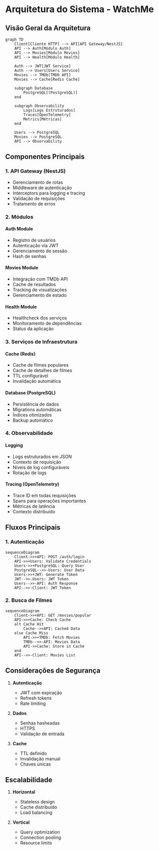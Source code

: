 # Arquitetura do Sistema - WatchMe

## Visão Geral da Arquitetura

```mermaid
graph TD
    Client[Cliente HTTP] --> API[API Gateway/NestJS]
    API --> Auth[Módulo Auth]
    API --> Movies[Módulo Movies]
    API --> Health[Módulo Health]
    
    Auth --> JWT[JWT Service]
    Auth --> Users[Users Service]
    Movies --> TMDb[TMDb API]
    Movies --> Cache[Redis Cache]
    
    subgraph Database
        PostgreSQL[(PostgreSQL)]
    end
    
    subgraph Observability
        Logs[Logs Estruturados]
        Traces[OpenTelemetry]
        Metrics[Métricas]
    end
    
    Users --> PostgreSQL
    Movies --> PostgreSQL
    API --> Observability
```

## Componentes Principais

### 1. API Gateway (NestJS)
- Gerenciamento de rotas
- Middleware de autenticação
- Interceptors para logging e tracing
- Validação de requisições
- Tratamento de erros

### 2. Módulos

#### Auth Module
- Registro de usuários
- Autenticação via JWT
- Gerenciamento de sessão
- Hash de senhas

#### Movies Module
- Integração com TMDb API
- Cache de resultados
- Tracking de visualizações
- Gerenciamento de estado

#### Health Module
- Healthcheck dos serviços
- Monitoramento de dependências
- Status da aplicação

### 3. Serviços de Infraestrutura

#### Cache (Redis)
- Cache de filmes populares
- Cache de detalhes de filmes
- TTL configurável
- Invalidação automática

#### Database (PostgreSQL)
- Persistência de dados
- Migrations automáticas
- Índices otimizados
- Backup automático

### 4. Observabilidade

#### Logging
- Logs estruturados em JSON
- Contexto de requisição
- Níveis de log configuráveis
- Rotação de logs

#### Tracing (OpenTelemetry)
- Trace ID em todas requisições
- Spans para operações importantes
- Métricas de latência
- Contexto distribuído

## Fluxos Principais

### 1. Autenticação
```mermaid
sequenceDiagram
    Client->>+API: POST /auth/login
    API->>+Users: Validate Credentials
    Users->>+PostgreSQL: Query User
    PostgreSQL-->>-Users: User Data
    Users->>+JWT: Generate Token
    JWT-->>-Users: JWT Token
    Users-->>-API: Auth Response
    API-->>-Client: JWT Token
```

### 2. Busca de Filmes
```mermaid
sequenceDiagram
    Client->>+API: GET /movies/popular
    API->>+Cache: Check Cache
    alt Cache Hit
        Cache-->>API: Cached Data
    else Cache Miss
        API->>+TMDb: Fetch Movies
        TMDb-->>-API: Movies Data
        API->>Cache: Store in Cache
    end
    API-->>-Client: Movies List
```

## Considerações de Segurança

1. **Autenticação**
   - JWT com expiração
   - Refresh tokens
   - Rate limiting

2. **Dados**
   - Senhas hasheadas
   - HTTPS
   - Validação de entrada

3. **Cache**
   - TTL definido
   - Invalidação manual
   - Chaves únicas

## Escalabilidade

1. **Horizontal**
   - Stateless design
   - Cache distribuído
   - Load balancing

2. **Vertical**
   - Query optimization
   - Connection pooling
   - Resource limits 